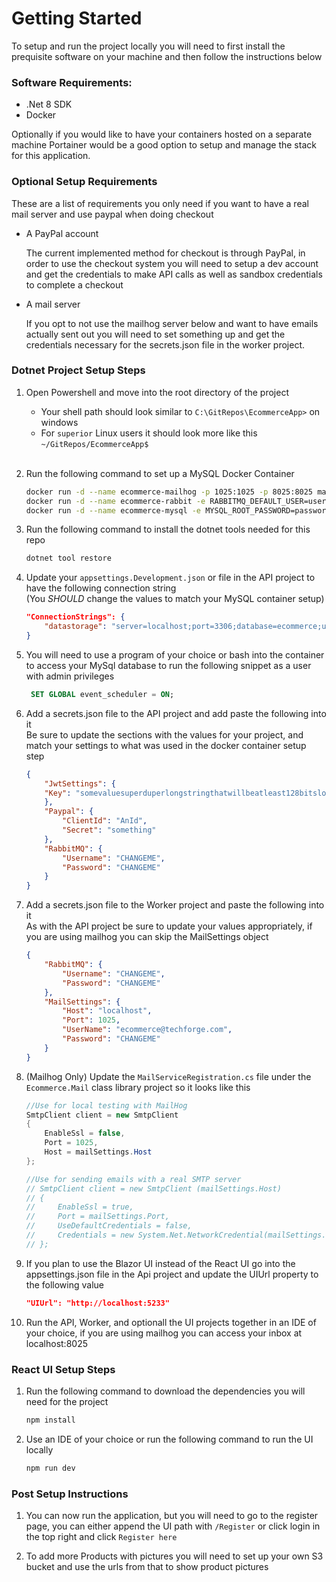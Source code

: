 # Getting Started

To setup and run the project locally you will need to first install the prequisite software on your machine and then follow the instructions below

### Software Requirements:
* .Net 8 SDK 
* Docker

Optionally if you would like to have your containers hosted on a separate machine Portainer would be a good option to setup and manage the stack for this application.

### Optional Setup Requirements
These are a list of requirements you only need if you want to have a real mail server and use paypal when doing checkout

* A PayPal account
    
    The current implemented method for checkout is through PayPal, in order to use the checkout system you will need to setup a dev account and get the credentials to make API calls as well as sandbox credentials to complete a checkout
* A mail server
    
    If you opt to not use the mailhog server below and want to have emails actually sent out you will need to set something up and get the credentials necessary for the secrets.json file in the worker project.

### Dotnet Project Setup Steps
1) Open Powershell and move into the root directory of the project
    - Your shell path should look similar to `C:\GitRepos\EcommerceApp>` on windows
    - For `superior` Linux users it should look more like this `~/GitRepos/EcommerceApp$`
    <br/><br/>
2) Run the following command to set up a MySQL Docker Container
    ```bash
    docker run -d --name ecommerce-mailhog -p 1025:1025 -p 8025:8025 mailhog/mailhog
    docker run -d --name ecommerce-rabbit -e RABBITMQ_DEFAULT_USER=user -e RABBITMQ_DEFAULT_PASS=password -p 15672:15672 -p 5672:5672 rabbitmq:3-management
    docker run -d --name ecommerce-mysql -e MYSQL_ROOT_PASSWORD=password -e MYSQL_DATABASE=ecommerce -e MYSQL_USER=applicationuser -e MYSQL_PASSWORD=password -p 3306:3306 mysql:latest
    ```

3) Run the following command to install the dotnet tools needed for this repo
    ```bash
    dotnet tool restore
    ```
        
4) Update your `appsettings.Development.json` or file in the API project to have the following connection string <br/> (You *SHOULD* change the values to match your MySQL container setup)
    ```json
    "ConnectionStrings": {
        "datastorage": "server=localhost;port=3306;database=ecommerce;user=applicationuser;password=password"
    }
    ```
5) You will need to use a program of your choice or bash into the container to access your MySql database to run the following snippet as a user with admin privileges
   ```sql
    SET GLOBAL event_scheduler = ON;
   ```
6) Add a secrets.json file to the API project and add paste the following into it<br/> Be sure to update the sections with the values for your project, and match your settings to what was used in the docker container setup step
    ```json
    {
        "JwtSettings": {
        "Key": "somevaluesuperduperlongstringthatwillbeatleast128bitslongandsatisfytherequirementofhthealgowereusinghere"
        },
        "Paypal": {
            "ClientId": "AnId",
            "Secret": "something"
        },
        "RabbitMQ": {
            "Username": "CHANGEME",
            "Password": "CHANGEME"
        }
    }
    ```
7) Add a secrets.json file to the Worker project and paste the following into it<br/> As with the API project be sure to update your values appropriately, if you are using mailhog you can skip the MailSettings object
    ```json
    {
        "RabbitMQ": {
            "Username": "CHANGEME",
            "Password": "CHANGEME"
        },
        "MailSettings": {
            "Host": "localhost",
            "Port": 1025,
            "UserName": "ecommerce@techforge.com",
            "Password": "CHANGEME"
        }
    }
    ```
8) (Mailhog Only) Update the `MailServiceRegistration.cs` file under the `Ecommerce.Mail` class library project so it looks like this
    ```csharp
    //Use for local testing with MailHog
    SmtpClient client = new SmtpClient
    {
        EnableSsl = false,
        Port = 1025,
        Host = mailSettings.Host
    };
    
    //Use for sending emails with a real SMTP server
    // SmtpClient client = new SmtpClient (mailSettings.Host)
    // {
    //     EnableSsl = true,
    //     Port = mailSettings.Port,
    //     UseDefaultCredentials = false,
    //     Credentials = new System.Net.NetworkCredential(mailSettings.UserName, mailSettings.Password)
    // };
    ```
9) If you plan to use the Blazor UI instead of the React UI go into the appsettings.json file in the Api project and update the UIUrl property to the following value
    ```json
    "UIUrl": "http://localhost:5233"
    ```
10) Run the API, Worker, and optionall the UI projects together in an IDE of your choice, if you are using mailhog you can access your inbox at localhost:8025

### React UI Setup Steps
1) Run the following command to download the dependencies you will need for the project
    ```bash
    npm install
    ```
2) Use an IDE of your choice or run the following command to run the UI locally
    ```bash
    npm run dev
    ```

### Post Setup Instructions

1) You can now run the application, but you will need to go to the register page, you can either append the UI 
path with `/Register` or click login in the top right and click `Register here`

2) To add more Products with pictures you will need to set up your own S3 bucket and use the urls from that to 
show product pictures
